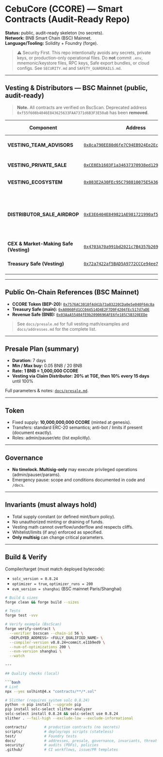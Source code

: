 # CebuCore (CCORE) — Smart Contracts (Audit-Ready Repo)

**Status:** public, audit-ready skeleton (no secrets).  
**Network:** BNB Smart Chain (BSC) Mainnet.  
**Language/Tooling:** Solidity + Foundry (forge).

> ⚠️ Security First. This repo intentionally avoids any secrets, private keys, or production-only operational files. Do **not** commit `.env`, mnemonic/keystore files, RPC keys, Safe export bundles, or cloud configs. See `SECURITY.md` and `SAFETY_GUARDRAILS.md`.

---

## Vesting & Distributors — BSC Mainnet (public, audit-ready)

> **Note.** All contracts are verified on BscScan. Deprecated address `0xf55f608b4046E843625633FAA7371d6B3F3E50aB` has been **removed**.

| Component | Address | Allocation | Cliff & Vesting | Beneficiary (receives tokens) |
|---|---|---:|---|---|
| **VESTING_TEAM_ADVISORS** | [`0x8ca790EE80d6fe7C94EB924Ee2Ec775aF4D9A75a`](https://bscscan.com/address/0x8ca790EE80d6fe7C94EB924Ee2Ec775aF4D9A75a) | **1.5B CCORE** | per schedule in docs | [`0xeF88eb9dA1493D0Cc9a18AfafA09F5EA99BC70cf`](https://bscscan.com/address/0xeF88eb9dA1493D0Cc9a18AfafA09F5EA99BC70cf) |
| **VESTING_PRIVATE_SALE** | [`0xCE8Eb1603F1a34637370938ed129C7E07c83cb8D`](https://bscscan.com/address/0xCE8Eb1603F1a34637370938ed129C7E07c83cb8D) | **1.0B CCORE** | per schedule in docs | [`0x18338629A6e109F5b07db7270Ce1Ce9FF7A7EccF`](https://bscscan.com/address/0x18338629A6e109F5b07db7270Ce1Ce9FF7A7EccF) |
| **VESTING_ECOSYSTEM** | [`0x083E2A30FEc95C798810075E5A36952794581444`](https://bscscan.com/address/0x083E2A30FEc95C798810075E5A36952794581444) | **2.0B CCORE** | **24m linear** | [`0x06e65FEb92280f1f9ed06D0833B441c72E66f1b7`](https://bscscan.com/address/0x06e65FEb92280f1f9ed06D0833B441c72E66f1b7) |
| **DISTRIBUTOR_SALE_AIRDROP** | [`0xE3E6404E849821AE981721990af5fFe9E9510127`](https://bscscan.com/address/0xE3E6404E849821AE981721990af5fFe9E9510127) | **0.5B + 0.5B CCORE** | **20% TGE, then 10% every 15 days** until 100% | — |
| **CEX & Market-Making Safe (Vesting)** | [`0x4703A70a991bd2021c7B4357b2697efce8916910`](https://bscscan.com/address/0x4703A70a991bd2021c7B4357b2697efce8916910) | per policy | **3 + 12 months** | [`0x66bf61E4dAAdc87e15B2c75A7ceA69963Cc5E234`](https://bscscan.com/address/0x66bf61E4dAAdc87e15B2c75A7ceA69963Cc5E234) |
| **Treasury Safe (Vesting)** | [`0x72a7422af5BAD5A9772CCCe94ee70d27a2141992`](https://bscscan.com/address/0x72a7422af5BAD5A9772CCCe94ee70d27a2141992) | per policy | per schedule in docs | [`0x0130c46Ec30DF64e7f430395F2d99E2C93A4c53D`](https://bscscan.com/address/0x0130c46Ec30DF64e7f430395F2d99E2C93A4c53D) |

---

## Public On-Chain References (BSC Mainnet)

- **CCORE Token (BEP-20):** [`0x7576AC3010f4d41b73a03220CDa0e5e040F64c8a`](https://bscscan.com/address/0x7576AC3010f4d41b73a03220CDa0e5e040F64c8a)  
- **Treasury Safe (main):** [`0xA0060Fd1CC044514D4E2F7D9F4204fEc517d7aDE`](https://bscscan.com/address/0xA0060Fd1CC044514D4E2F7D9F4204fEc517d7aDE)  
- **Revenue Safe (BNB):** [`0x03AaA55404fE9b2090696AFE6fe185C5B320EEDe`](https://bscscan.com/address/0x03AaA55404fE9b2090696AFE6fe185C5B320EEDe)

> See `docs/presale.md` for full vesting math/examples and `docs/addresses.md` for the complete list.


---



## Presale Plan (summary)

- **Duration:** 7 days  
- **Min / Max buy:** 0.05 BNB / 20 BNB  
- **Rate:** **1 BNB = 1,000,000 CCORE**  
- **Vesting via Claim Distributor:** **20% at TGE, then 10% every 15 days** until 100%

Full parameters & notes: [`docs/presale.md`](./docs/presale.md).

---

## Token

- Fixed supply: **10,000,000,000 CCORE** (minted at genesis).  
- Transfers: standard ERC-20 semantics; anti-bot / limits if present (document exactly).  
- Roles: admin/pauser/etc (list explicitly).

---

## Governance

- **No timelock. Multisig-only** may execute privileged operations (admin/pauser/params).  
- Emergency pause: scope and conditions documented in code and `/docs`.

---

## Invariants (must always hold)

- Total supply constant (or defined mint/burn policy).  
- No unauthorized minting or draining of funds.  
- Vesting math cannot overflow/underflow and respects cliffs.  
- Whitelist/limits (if any) enforced as specified.  
- **Only multisig** can change critical parameters.

---

## Build & Verify

Compiler/target (must match deployed bytecode):
- `solc_version = 0.8.24`
- `optimizer = true`, `optimizer_runs = 200`
- `evm_version = shanghai` (BSC mainnet Paris/Shanghai)

```bash
# Build & sizes
forge clean && forge build --sizes

# Tests
forge test -vvv

# Verify example (BscScan)
forge verify-contract \
  --verifier bscscan --chain-id 56 \
  <DEPLOYED_ADDRESS> <FULLY_QUALIFIED_NAME> \
  --compiler-version v0.8.24+commit.e11b9ed9 \
  --num-of-optimizations 200 \
  --evm-version shanghai \
  --watch

---

## Quality checks (local)

```bash
# Lint
npx --yes solhint@4.x "contracts/**/*.sol"

# Slither (requires system solc 0.8.24)
python -m pip install --upgrade pip
pip install solc-select slither-analyzer
solc-select install 0.8.24 && solc-select use 0.8.24
slither . --fail-high --exclude-low --exclude-informational

contracts/        # production contracts (no secrets)
scripts/          # deploy/ops scripts (stateless)
test/             # Foundry tests
docs/             # addresses, presale, governance, invariants, threat model
security/         # audits (PDFs), policies
.github/          # CI workflows, issue/PR templates

